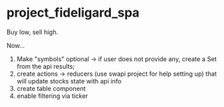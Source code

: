 # project_fideligard_spa
Buy low, sell high.

Now...
  1. Make "symbols" optional
    -> if user does not provide any, create a Set from the api results;
  2. create actions -> reducers (use swapi project for help setting up)
    that will update stocks state with api info
  3. create table component
  4. enable filtering via ticker